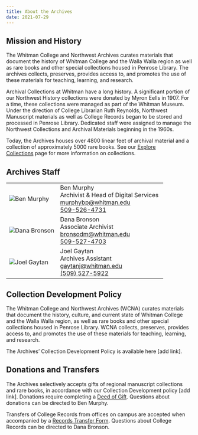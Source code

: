 ```yaml
---
title: About the Archives
date: 2021-07-29
---
```

## Mission and History

The Whitman College and Northwest Archives curates materials that document the history of Whitman College and the Walla Walla region as well as rare books and other special collections housed in Penrose Library. The archives collects, preserves, provides access to, and promotes the use of these materials for teaching, learning, and research.

Archival Collections at Whitman have a long history. A significant portion of our Northwest History collections were donated by Myron Eells in 1907. For a time, these collections were managed as part of the Whitman Museum. Under the direction of College Librarian Ruth Reynolds, Northwest Manuscript materials as well as College Records began to be stored and processed in Penrose Library. Dedicated staff were assigned to manage the Northwest Collections and Archival Materials beginning in the 1960s.

Today, the Archives houses over 4800 linear feet of archival material and a collection of approximately 5000 rare books. See our [Explore Collections](/archives/collection/) page for more information on collections.

## Archives Staff

<div class="archive_staff">

|                                                                                      |                                                                                                                                      |
| ------------------------------------------------------------------------------------ | ------------------------------------------------------------------------------------------------------------------------------------ |
| ![Ben Murphy](/archives/images/BEN-MURPHY_2019.png)     | Ben Murphy <br/> Archivist & Head of Digital Services <br/> [murphybp@whitman.edu](mailto:murphybp@whitman.edu) <br/>[509-526-4731](tel:+15095274731) |
| ![Dana Bronson](/archives/images/DANA-BRONSON_2019.png) | Dana Bronson <br/> Associate Archivist <br/> [bronsodm@whitman.edu](mailto:bronsodm@whitman.edu) <br/> [509-527-4703](tel:+15095274703)                |
| ![Joel Gaytan](/archives/images/JOEL-GAYTAN_2019.png)   | Joel Gaytan <br/> Archives Assistant <br/> [gaytanj@whitman.edu](mailto:gaytanj@whitman.edu) <br/> [(509) 527-5922](tel:+15095275922)                  |

</div>

## Collection Development Policy

The Whitman College and Northwest Archives (WCNA) curates materials that document the history, culture, and current state of Whitman College and the Walla Walla region, as well as rare books and other special collections housed in Penrose Library. WCNA collects, preserves, provides access to, and promotes the use of these materials for teaching, learning, and research.

The Archives’ Collection Development Policy is available here \[add link].

## Donations and Transfers

The Archives selectively accepts gifts of regional manuscript collections and rare books, in accordance with our Collection Development policy \[add link]. Donations require completing a [Deed of Gift](http://works.whitman.edu/archives-deed-of-gift). Questions about donations can be directed to Ben Murphy.

Transfers of College Records from offices on campus are accepted when accompanied by a [Records Transfer Form](http://works.whitman.edu/archives-records-transfer). Questions about College Records can be directed to Dana Bronson.